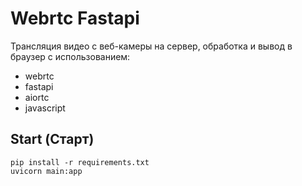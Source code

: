 # Webrtc Fastapi

Трансляция видео с веб-камеры на сервер, обработка и вывод в браузер с использованием:

- webrtc
- fastapi
- aiortc
- javascript

## Start (Старт)

    pip install -r requirements.txt
    uvicorn main:app
